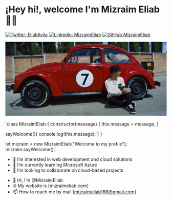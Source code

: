 # ¡Hey hi!, welcome I'm Mizraim Eliab 👨‍💻

<!-- Social networks -->
[![Twitter: EliabAvila](https://img.shields.io/twitter/follow/EliabAvila?style=social)](https://twitter.com/EliabAvila)
[![Linkedin: MizraimEliab](https://img.shields.io/badge/-MizraimEliab-blue?style=flat-square&logo=Linkedin&logoColor=white&link=https://www.linkedin.com/in/mizraimeliab)](https://www.linkedin.com/in/mizraimeliab)
[![GitHub MizraimEliab](https://img.shields.io/github/followers/MizraimEliab?label=follow&style=social)](https://github.com/MizraimEliab)
<!-- Main banner -->
![MizraimEliab](/assets/img/Banner.jpg)

<!-- Code about me -->
`class MizraimEliab {
  constructor(message) {
    this.message = message;
  }

  sayWelcome(){
    console.log(this.message);
  }
}

let mizraim = new MizraimEliab("Welcome to my profile");
mizraim.sayWelcome();`
<!-- Interests -->
- 👀 I’m interested in web development and cloud solutions
- 🌱 I’m currently learning Microsoft Azure
- 💞️ I’m looking to collaborate on cloud-based projects
<!-- Contact -->
- 👋 Hi, I’m @MizraimEliab
- 🌐 My website is [mizraimeliab.com]
- 📫 How to reach me by mail [mizraimeliab168@gmail.com]



<!---
MizraimEliab/MizraimEliab is a ✨ special ✨ repository because its `README.md` (this file) appears on your GitHub profile.
You can click the Preview link to take a look at your changes.
--->
